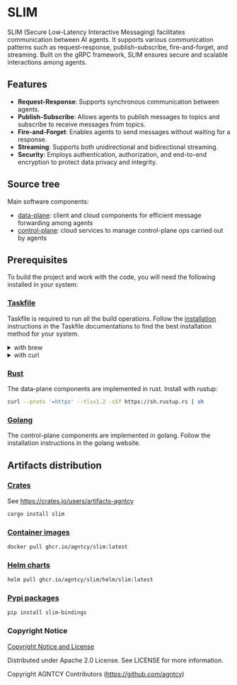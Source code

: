 # SLIM

SLIM (Secure Low-Latency Interactive Messaging) facilitates communication between AI agents.
It supports various communication patterns such as request-response,
publish-subscribe, fire-and-forget, and streaming. Built on the gRPC framework,
SLIM ensures secure and scalable interactions among agents.


## Features

- **Request-Response**: Supports synchronous communication between agents.
- **Publish-Subscribe**: Allows agents to publish messages to topics and subscribe to receive messages from topics.
- **Fire-and-Forget**: Enables agents to send messages without waiting for a response.
- **Streaming**: Supports both unidirectional and bidirectional streaming.
- **Security**: Employs authentication, authorization, and end-to-end encryption to protect data privacy and integrity.

## Source tree

Main software components:

- [data-plane](./data-plane): client and cloud components for efficient message
  forwarding among agents
- [control-plane](./control-plane): cloud services to manage control-plane ops
  carried out by agents

## Prerequisites

To build the project and work with the code, you will need the following
installed in your system:

### [Taskfile](https://taskfile.dev/)

Taskfile is required to run all the build operations. Follow the
[installation](https://taskfile.dev/installation/) instructions in the Taskfile
documentations to find the best installation method for your system.

<details>
  <summary>with brew</summary>

  ```bash
  brew install go-task
  ```
</details>
<details>
  <summary>with curl</summary>

  ```bash
  sh -c "$(curl --location https://taskfile.dev/install.sh)" -- -d -b ~/.local/bin
  ```
</details>


### [Rust](https://rustup.rs/)

The data-plane components are implemented in rust. Install with rustup:

```bash
curl --proto '=https' --tlsv1.2 -sSf https://sh.rustup.rs | sh
```

### [Golang](https://go.dev/doc/install)

The control-plane components are implemented in golang. Follow the installation
instructions in the golang website.

## Artifacts distribution

### [Crates](./data-plane)

See https://crates.io/users/artifacts-agntcy

```bash
cargo install slim
```

### [Container images](./data-plane/Dockerfile)

```bash
docker pull ghcr.io/agntcy/slim:latest
```

### [Helm charts](./deploy/charts/slim)

```bash
helm pull ghcr.io/agntcy/slim/helm/slim:latest
```

### [Pypi packages](./data-plane/python-bindings)

```bash
pip install slim-bindings
```

### Copyright Notice

[Copyright Notice and License](./LICENSE.md)

Distributed under Apache 2.0 License. See LICENSE for more information.

Copyright AGNTCY Contributors (https://github.com/agntcy)
